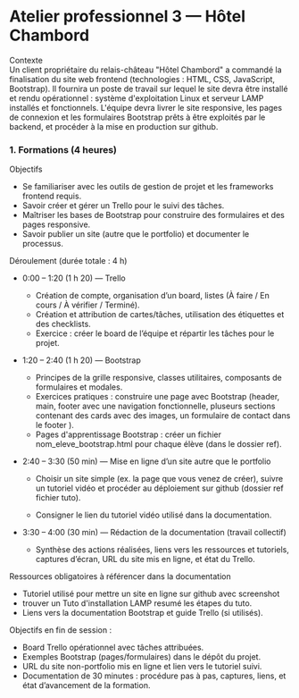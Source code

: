 # Atelier professionnel 3 — Hôtel Chambord

Contexte  
Un client propriétaire du relais-château "Hôtel Chambord" a commandé la finalisation du site web frontend (technologies : HTML, CSS, JavaScript, Bootstrap). Il fournira un poste de travail sur lequel le site devra être installé et rendu opérationnel : système d'exploitation Linux et serveur LAMP installés et fonctionnels. L'équipe devra livrer le site responsive, les pages de connexion et les formulaires Bootstrap prêts à être exploités par le backend, et procéder à la mise en production sur github.

### 1. Formations (4 heures)

Objectifs

- Se familiariser avec les outils de gestion de projet et les frameworks frontend requis.
- Savoir créer et gérer un Trello pour le suivi des tâches.
- Maîtriser les bases de Bootstrap pour construire des formulaires et des pages responsive.
- Savoir publier un site (autre que le portfolio) et documenter le processus.

Déroulement (durée totale : 4 h)

- 0:00 – 1:20 (1 h 20) — Trello

  - Création de compte, organisation d’un board, listes (À faire / En cours / À vérifier / Terminé).
  - Création et attribution de cartes/tâches, utilisation des étiquettes et des checklists.
  - Exercice : créer le board de l’équipe et répartir les tâches pour le projet.

- 1:20 – 2:40 (1 h 20) — Bootstrap

  - Principes de la grille responsive, classes utilitaires, composants de formulaires et modales.
  - Exercices pratiques : construire une page avec Bootstrap (header, main, footer avec une navigation fonctionnelle, pluseurs sections contenant des cards avec des images, un formulaire de contact dans le footer ).
  - Pages d'apprentissage Bootstrap : créer un fichier nom_eleve_bootstrap.html pour chaque élève (dans le dossier ref).

- 2:40 – 3:30 (50 min) — Mise en ligne d’un site autre que le portfolio

  - Choisir un site simple (ex. la page que vous venez de créer), suivre un tutoriel vidéo et procéder au déploiement sur github (dossier ref fichier tuto).

  - Consigner le lien du tutoriel vidéo utilisé dans la documentation.

- 3:30 – 4:00 (30 min) — Rédaction de la documentation (travail collectif)
  - Synthèse des actions réalisées, liens vers les ressources et tutoriels, captures d’écran, URL du site mis en ligne, et état du Trello.

Ressources obligatoires à référencer dans la documentation

- Tutoriel utilisé pour mettre un site en ligne sur github avec screenshot
- trouver un Tuto d'installation LAMP resumé les étapes du tuto.
- Liens vers la documentation Bootstrap et guide Trello (si utilisés).

Objectifs en fin de session :

- Board Trello opérationnel avec tâches attribuées.
- Exemples Bootstrap (pages/formulaires) dans le dépôt du projet.
- URL du site non-portfolio mis en ligne et lien vers le tutoriel suivi.
- Documentation de 30 minutes : procédure pas à pas, captures, liens, et état d’avancement de la formation.
